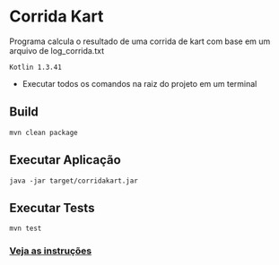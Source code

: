 # Corrida Kart
Programa calcula o resultado de uma corrida de kart com base em um arquivo de log_corrida.txt

```
Kotlin 1.3.41
```
* Executar todos os comandos na raiz do projeto em um terminal

## Build
```
mvn clean package
```

## Executar Aplicação
```
java -jar target/corridakart.jar
```

## Executar Tests
```
mvn test
```


### [Veja as instruções](https://github.com/muquifo/corrida-kart/blob/master/SUAS-INSTRU%C3%87%C3%95ES.txt)
